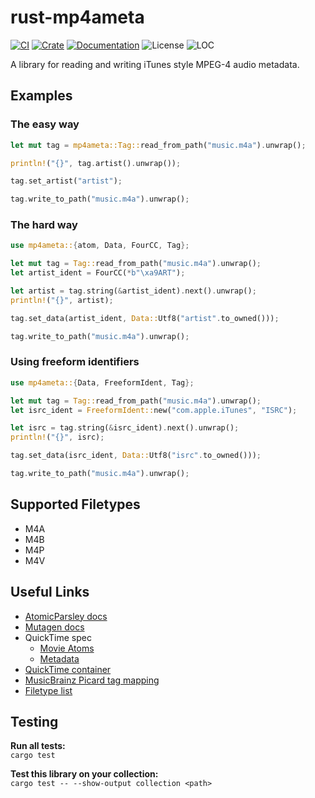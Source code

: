 # rust-mp4ameta
[![CI](https://github.com/Saecki/rust-mp4ameta/workflows/CI/badge.svg)](https://github.com/Saecki/rust-mp4ameta/actions?query=workflow%3ACI)
[![Crate](https://img.shields.io/crates/v/mp4ameta.svg)](https://crates.io/crates/mp4ameta)
[![Documentation](https://docs.rs/mp4ameta/badge.svg)](https://docs.rs/mp4ameta)
![License](https://img.shields.io/crates/l/mp4ameta?color=blue)
![LOC](https://tokei.rs/b1/github/saecki/rust-mp4ameta?category=code)

A library for reading and writing iTunes style MPEG-4 audio metadata.

## Examples

### The easy way
```rust
let mut tag = mp4ameta::Tag::read_from_path("music.m4a").unwrap();

println!("{}", tag.artist().unwrap());

tag.set_artist("artist");

tag.write_to_path("music.m4a").unwrap();
```

### The hard way
```rust
use mp4ameta::{atom, Data, FourCC, Tag};

let mut tag = Tag::read_from_path("music.m4a").unwrap();
let artist_ident = FourCC(*b"\xa9ART");

let artist = tag.string(&artist_ident).next().unwrap();
println!("{}", artist);

tag.set_data(artist_ident, Data::Utf8("artist".to_owned()));

tag.write_to_path("music.m4a").unwrap();
```

### Using freeform identifiers
```rust
use mp4ameta::{Data, FreeformIdent, Tag};

let mut tag = Tag::read_from_path("music.m4a").unwrap();
let isrc_ident = FreeformIdent::new("com.apple.iTunes", "ISRC");

let isrc = tag.string(&isrc_ident).next().unwrap();
println!("{}", isrc);

tag.set_data(isrc_ident, Data::Utf8("isrc".to_owned()));

tag.write_to_path("music.m4a").unwrap();
```

## Supported Filetypes
- M4A
- M4B
- M4P
- M4V

## Useful Links
- [AtomicParsley docs](http://atomicparsley.sourceforge.net/mpeg-4files.html)
- [Mutagen docs](https://mutagen.readthedocs.io/en/latest/api/mp4.html)
- QuickTime spec
    - [Movie Atoms](https://developer.apple.com/library/archive/documentation/QuickTime/QTFF/QTFFChap2/qtff2.html)
    - [Metadata](https://developer.apple.com/library/archive/documentation/QuickTime/QTFF/Metadata/Metadata.html)
- [QuickTime container](https://wiki.multimedia.cx/index.php/QuickTime_container)
- [MusicBrainz Picard tag mapping](https://picard-docs.musicbrainz.org/en/appendices/tag_mapping.html)
- [Filetype list](https://ftyps.com/)

## Testing
__Run all tests:__<br/>
`cargo test`

__Test this library on your collection:__<br/>
`cargo test -- --show-output collection <path>`

